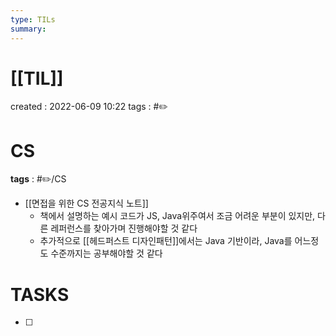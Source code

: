 ```yaml
---
type: TILs
summary: 
---
```


# [[TIL]]
created : 2022-06-09 10:22
tags : #✏️

# CS
**tags** : #✏️/CS 
- [[면접을 위한 CS 전공지식 노트]]
	- 책에서 설명하는 예시 코드가 JS, Java위주여서 조금 어려운 부분이 있지만, 다른 레퍼런스를 찾아가며 진행해야할 것 같다
	- 추가적으로 [[헤드퍼스트 디자인패턴]]에서는 Java 기반이라, Java를 어느정도 수준까지는 공부해야할 것 같다

# TASKS
- [ ] 
